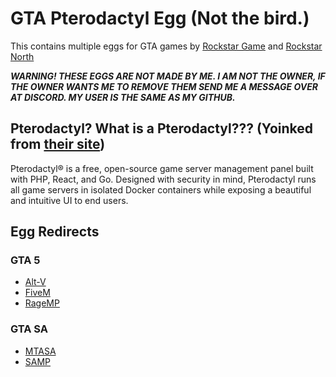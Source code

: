 # GTA Pterodactyl Egg (Not the bird.)
This contains multiple eggs for GTA games by [Rockstar Game](https://www.rockstargames.com) and [Rockstar North](https://www.rockstarnorth.com)

***WARNING! THESE EGGS ARE NOT MADE BY ME. I AM NOT THE OWNER, IF THE OWNER WANTS ME TO REMOVE THEM SEND ME A MESSAGE OVER AT DISCORD. MY USER IS THE SAME AS MY GITHUB.***

##
## Pterodactyl? What is a Pterodactyl??? (Yoinked from [their site](https://pterodactyl.io))
Pterodactyl® is a free, open-source game server management panel built with PHP, React, and Go. Designed with security in mind, Pterodactyl runs all game servers in isolated Docker containers while exposing a beautiful and intuitive UI to end users.

##
## Egg Redirects
### GTA 5
- [Alt-V](https://github.com/ClassicSenior/GTA-Pterodactyl-Egg/tree/main/GTA%205/Alt%20V)
- [FiveM](https://github.com/ClassicSenior/GTA-Pterodactyl-Egg/tree/main/GTA%205/FiveM)
- [RageMP](https://github.com/ClassicSenior/GTA-Pterodactyl-Egg/tree/main/GTA%205/RageMP)

### GTA SA
- [MTASA](https://github.com/ClassicSenior/GTA-Pterodactyl-Egg/tree/main/GTA%20SA/MTASA)
- [SAMP](https://github.com/ClassicSenior/GTA-Pterodactyl-Egg/tree/main/GTA%20SA/SAMP)
